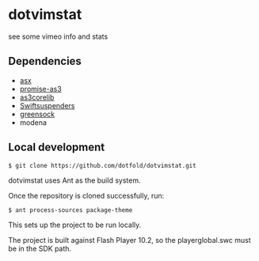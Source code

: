 # dotvimstat

see some vimeo info and stats

## Dependencies

* [asx]()
* [promise-as3]()
* [as3corelib]()
* [Swiftsuspenders]()
* [greensock]()
* modena

## Local development

`$ git clone https://github.com/dotfold/dotvimstat.git`

dotvimstat uses Ant as the build system.

Once the repository is cloned successfully, run:

`$ ant process-sources package-theme`

This sets up the project to be run locally. 

The project is built against Flash Player 10.2, so the playerglobal.swc must be in the SDK path.
